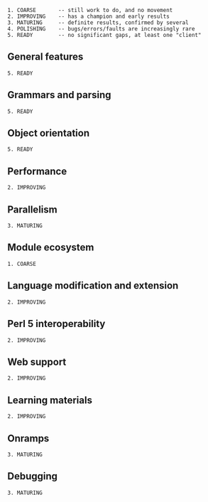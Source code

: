     1. COARSE       -- still work to do, and no movement
    2. IMPROVING    -- has a champion and early results
    3. MATURING     -- definite results, confirmed by several
    4. POLISHING    -- bugs/errors/faults are increasingly rare
    5. READY        -- no significant gaps, at least one "client"

## General features

    5. READY

## Grammars and parsing

    5. READY

## Object orientation

    5. READY

## Performance

    2. IMPROVING

## Parallelism

    3. MATURING

## Module ecosystem

    1. COARSE

## Language modification and extension

    2. IMPROVING

## Perl 5 interoperability

    2. IMPROVING

## Web support

    2. IMPROVING

## Learning materials

    2. IMPROVING

## Onramps

    3. MATURING

## Debugging

    3. MATURING